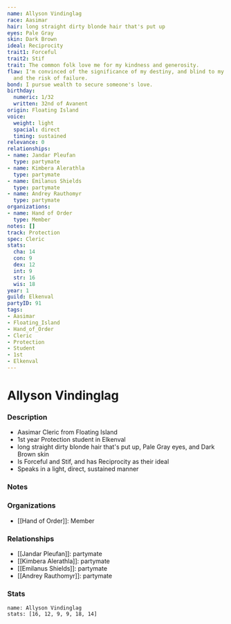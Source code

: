 ```yaml
---
name: Allyson Vindinglag
race: Aasimar
hair: long straight dirty blonde hair that's put up
eyes: Pale Gray
skin: Dark Brown
ideal: Reciprocity
trait1: Forceful
trait2: Stif
trait: The common folk love me for my kindness and generosity.
flaw: I'm convinced of the significance of my destiny, and blind to my shortcomings
  and the risk of failure.
bond: I pursue wealth to secure someone's love.
birthday:
  numeric: 1/32
  written: 32nd of Avanent
origin: Floating Island
voice:
  weight: light
  spacial: direct
  timing: sustained
relevance: 0
relationships:
- name: Jandar Pleufan
  type: partymate
- name: Kimbera Alerathla
  type: partymate
- name: Emilanus Shields
  type: partymate
- name: Andrey Rauthomyr
  type: partymate
organizations:
- name: Hand of Order
  type: Member
notes: []
track: Protection
spec: Cleric
stats:
  cha: 14
  con: 9
  dex: 12
  int: 9
  str: 16
  wis: 18
year: 1
guild: Elkenval
partyID: 91
tags:
- Aasimar
- Floating_Island
- Hand_of_Order
- Cleric
- Protection
- Student
- 1st
- Elkenval
---
```

# Allyson Vindinglag
### Description
- Aasimar Cleric from Floating Island
- 1st year Protection student in Elkenval
- long straight dirty blonde hair that's put up, Pale Gray eyes, and Dark Brown skin
- Is Forceful and Stif, and has Reciprocity as their ideal
- Speaks in a light, direct, sustained manner

### Notes

### Organizations
- [[Hand of Order]]: Member

### Relationships
- [[Jandar Pleufan]]: partymate
- [[Kimbera Alerathla]]: partymate
- [[Emilanus Shields]]: partymate
- [[Andrey Rauthomyr]]: partymate

### Stats
```statblock
name: Allyson Vindinglag
stats: [16, 12, 9, 9, 18, 14]
```